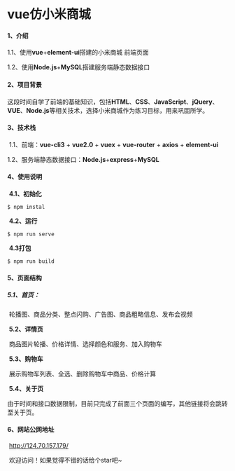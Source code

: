 # vue仿小米商城

#### 1、介绍
​	1.1、使用**vue**+**element-ui**搭建的小米商城 前端页面

​	1.2、使用**Node.js**+**MySQL**搭建服务端静态数据接口

#### 2、项目背景

​	这段时间自学了前端的基础知识，包括**HTML**、**CSS**、**JavaScript**、**jQuery**、**VUE**、**Node.js**等相关技术，选择小米商城作为练习目标，用来巩固所学。

#### 3、技术栈
​	1.1、前端：**vue-cli3** + **vue2.0** + **vuex** + **vue-router** + **axios** + **element-ui**

​	1.2、服务端静态数据接口：**Node.js**+**express**+**MySQL**


#### 4、使用说明

​	**4.1、初始化**

```
$ npm instal
```

​	**4.2、运行**

```
$ npm run serve
```

​	**4.3打包**

```
$ npm run build
```

#### 5、页面结构

##### 	5.1、首页：

​		轮播图、商品分类、整点闪购、广告图、商品粗略信息、发布会视频

​	**5.2、详情页**

​		商品图片轮播、价格详情、选择颜色和服务、加入购物车

​	**5.3、购物车**

​		展示购物车列表、全选、删除购物车中商品、价格计算

​	**5.4、关于页**

​		由于时间和接口数据限制，目前只完成了前面三个页面的编写，其他链接将会跳转至关于页。

#### 6、网站公网地址

​		http://124.70.157.179/

​		欢迎访问！如果觉得不错的话给个star吧~